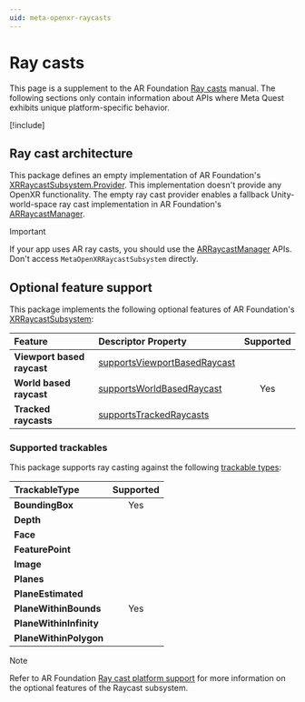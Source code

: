 ```yaml
---
uid: meta-openxr-raycasts
---
```

# Ray casts

This page is a supplement to the AR Foundation [Ray casts](xref:arfoundation-raycasts) manual. The following sections only contain information about APIs where Meta Quest exhibits unique platform-specific behavior.

[!include[](../snippets/arf-docs-tip.md)]

## Ray cast architecture

This package defines an empty implementation of AR Foundation's [XRRaycastSubsystem.Provider](xref:UnityEngine.XR.ARSubsystems.XRRaycastSubsystem.Provider). This implementation doesn't provide any OpenXR functionality. The empty ray cast provider enables a fallback Unity-world-space ray cast implementation in AR Foundation's [ARRaycastManager](xref:UnityEngine.XR.ARFoundation.ARRaycastManager).

>[!IMPORTANT]
> If your app uses AR ray casts, you should use the [ARRaycastManager](xref:UnityEngine.XR.ARFoundation.ARRaycastManager) APIs. Don't access `MetaOpenXRRaycastSubsystem` directly.

## Optional feature support

This package implements the following optional features of AR Foundation's [XRRaycastSubsystem](xref:UnityEngine.XR.ARSubsystems.XRRaycastSubsystem):

| Feature                    | Descriptor Property | Supported |
| :------------------------- | :------------------ | :-------: |
| **Viewport based raycast** | [supportsViewportBasedRaycast](xref:UnityEngine.XR.ARSubsystems.XRRaycastSubsystemDescriptor.supportsViewportBasedRaycast)|  |
| **World based raycast**    | [supportsWorldBasedRaycast](xref:UnityEngine.XR.ARSubsystems.XRRaycastSubsystemDescriptor.supportsWorldBasedRaycast)   | Yes |
| **Tracked raycasts**       | [supportsTrackedRaycasts](xref:UnityEngine.XR.ARSubsystems.XRRaycastSubsystemDescriptor.supportsTrackedRaycasts) |  |

### Supported trackables

This package supports ray casting against the following [trackable types](xref:UnityEngine.XR.ARSubsystems.TrackableType):

| TrackableType           | Supported |
| :---------------------- | :-------: |
| **BoundingBox**         |    Yes    |
| **Depth**               |           |
| **Face**                |           |
| **FeaturePoint**        |           |
| **Image**               |           |
| **Planes**              |           |
| **PlaneEstimated**      |           |
| **PlaneWithinBounds**   |    Yes    |
| **PlaneWithinInfinity** |           |
| **PlaneWithinPolygon**  |           |

> [!NOTE]
> Refer to AR Foundation [Ray cast platform support](xref:arfoundation-raycasts-platform-support) for more information on the optional features of the Raycast subsystem.
